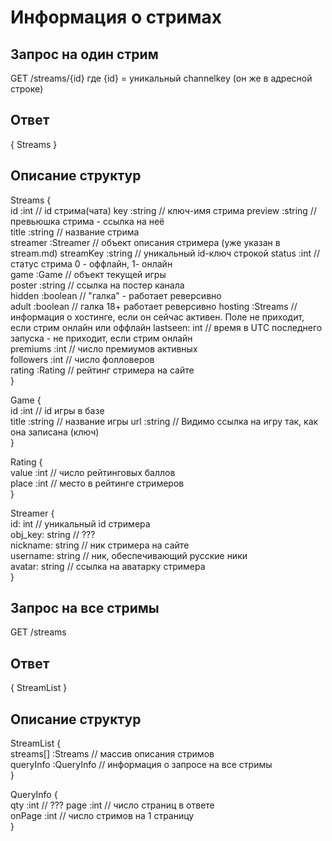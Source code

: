 # Информация о стримах

## Запрос на один стрим

GET /streams/{id}
где {id} = уникальный channelkey (он же в адресной строке)

## Ответ

{ Streams }

## Описание структур

Streams {  
 id :int // id стрима(чата)
 key :string // ключ-имя стрима
 preview :string // превьюшка стрима - ссылка на неё  
 title :string // название стрима  
 streamer :Streamer // объект описания стримера (уже указан в stream.md)
 streamKey :string // уникальный id-ключ строкой
 status :int // статус стрима 0 - оффлайн, 1- онлайн  
 game :Game // объект текущей игры  
 poster :string // ссылка на постер канала  
 hidden :boolean // "галка" - работает реверсивно  
 adult :boolean // галка 18+ работает реверсивно
 hosting :Streams  // информация о хостинге, если он сейчас активен. Поле не приходит, если стрим онлайн или оффлайн
 lastseen: int // время в UTС последнего запуска - не приходит, если стрим онлайн  
 premiums :int // число премиумов активных  
 followers :int // число фолловеров  
 rating :Rating // рейтинг стримера на сайте  
}

Game {  
 id :int // id игры в базе  
 title :string // название игры
 url :string // Видимо ссылка на игру так, как она записана (ключ)  
}

Rating {  
 value :int // число рейтинговых баллов  
 place :int // место в рейтинге стримеров  
}

Streamer {  
  id: int // уникальный id стримера  
  obj_key: string // ???  
  nickname: string // ник стримера на сайте  
  username: string // ник, обеспечивающий русские ники  
  avatar: string // ссылка на аватарку стримера  
}


## Запрос на все стримы

GET /streams

## Ответ

{ StreamList }

## Описание структур

StreamList {  
  streams[] :Streams // массив описания стримов  
  queryInfo :QueryInfo // информация о запросе на все стримы  
}

QueryInfo {  
  qty :int // ??? 
  page :int // число страниц в ответе  
  onPage :int // число стримов на 1 страницу  
}